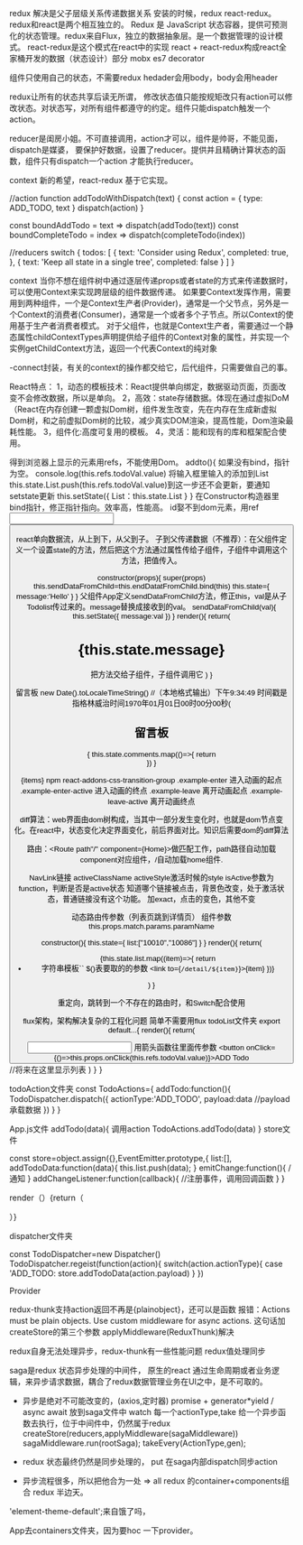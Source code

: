 redux 解决是父子层级关系传递数据关系
安装的时候，redux react-redux。redux和react是两个相互独立的。
Redux 是 JavaScript 状态容器，提供可预测化的状态管理。redux来自Flux，独立的数据抽象层。是一个数据管理的设计模式。
react-redux是这个模式在react中的实现    react + react-redux构成react全家桶开发的数据（状态设计）部分
mobx   es7  decorator


组件只使用自己的状态，不需要redux
hedader会用body，body会用header



redux让所有的状态共享后读无所谓，
修改状态值只能按规矩改只有action可以修改状态。对状态写，对所有组件都遵守的约定。组件只能dispatch触发一个action。

reducer是闺房小姐。不可直接调用，action才可以，组件是帅哥，不能见面，dispatch是媒婆，
要保护好数据，设置了reducer。提供并且精确计算状态的函数，组件只有dispatch一个action 才能执行reducer。

context  新的希望，react-redux 基于它实现。



//action
function addTodoWithDispatch(text) {
  const action = {
    type: ADD_TODO,
    text
  }
  dispatch(action)
}

const boundAddTodo = text => dispatch(addTodo(text))
const boundCompleteTodo = index => dispatch(completeTodo(index))

//reducers     switch
{
  todos: [
    {
      text: 'Consider using Redux',
      completed: true,
    },
    {
      text: 'Keep all state in a single tree',
      completed: false
    }
  ]
}



context
当你不想在组件树中通过逐层传递props或者state的方式来传递数据时，可以使用Context来实现跨层级的组件数据传递。
如果要Context发挥作用，需要用到两种组件，一个是Context生产者(Provider)，通常是一个父节点，另外是一个Context的消费者(Consumer)，通常是一个或者多个子节点。所以Context的使用基于生产者消费者模式。
对于父组件，也就是Context生产者，需要通过一个静态属性childContextTypes声明提供给子组件的Context对象的属性，并实现一个实例getChildContext方法，返回一个代表Context的纯对象


-connect封装，有关的context的操作都交给它，后代组件，只需要做自己的事。

React特点：
1，动态的模板技术：React提供单向绑定，数据驱动页面，页面改变不会修改数据，所以是单向。
2，高效：state存储数据。体现在通过虚拟DoM（React在内存创建一颗虚拟Dom树，组件发生改变，先在内存在生成新虚拟Dom树，和之前虚拟Dom树的比较，减少真实DOM渲染，提高性能，Dom渲染最耗性能。
3，组件化:高度可复用的模板。
4，灵活：能和现有的库和框架配合使用。

得到浏览器上显示的元素用refs，不能使用Dom。
addto(){
  如果没有bind，指针为空。
  console.log(this.refs.todoVal.value)
将输入框里输入的添加到List
  this.state.List.push(this.refs.todoVal.value)到这一步还不会更新，要通知setstate更新
  this.setState({
    List：this.state.List
  }
}
在Constructor构造器里bind指针，修正指针指向。效率高，性能高。
id娶不到dom元素，用ref
<input type="text" ref="todoVal"/> 
<button onClick={this.addto}/>

react单向数据流，从上到下，从父到子。
子到父传递数据（不推荐）：在父组件定义一个设置state的方法，然后把这个方法通过属性传给子组件，子组件中调用这个方法，把值传入。



constructor(props){
  super(props)
  this.sendDataFromChild=this.endDatatFromChild.bind(this)
  this.state={
    message:'Hello'
  }
}
父组件App定义sendDataFromChild方法，修正this，val是从子Todolist传过来的。message替换成接收到的val。
sendDataFromChild(val){
  this.setState({
    message:val
  })
}
render(){
  return(
    <div>
    <h1>{this.state.message}</h1>
    把方法交给子组件，子组件调用它
    <Todolist title="todo" sendDataFromChild={this.sendDataFromChild}/>
  )
}



留言板
new Date().toLocaleTimeString()  //（本地格式输出）下午9:34:49
时间戳是指格林威治时间1970年01月01日00时00分00秒(

<div classname="App">
<h2>留言板</h2>
<div classname="comments">
  {
    this.state.comments.map(()=>{
      return <div>
      <span></span>
      </div>
    })
  }
  </div>
</div>


<ReactCSSTansitionGroup transitionName="" transitionEnterTimeout={} transitionTimeout={}>{items}</ReactCSSTransitionGroup>
npm react-addons-css-transition-group
.example-enter 进入动画的起点
.example-enter-active 进入动画的终点
.example-leave 离开动画起点
.example-leave-active 离开动画终点




diff算法：web界面由dom树构成，当其中一部分发生变化时，也就是dom节点变化。在react中，状态变化决定界面变化，前后界面对比。知识后需要dom的diff算法

路由：<Route path"/" component={Home}>做匹配工作，path路径自动加载component对应组件，/自动加载home组件.

NavLink链接
activeClassName
activeStyle激活时候的style
isActive参数为function，判断是否是active状态
知道哪个链接被点击，背景色改变，处于激活状态，普通链接没有这个功能。
加exact，点击的变色，其他不变


动态路由传参数（列表页跳到详情页）
组件参数
<Route path="/detail/:paramNmae" component={Home}>
this.props.match.params.paramName

constructor(){
  this.state={
    list:["10010","10086"]
  }
}
render(){
  return(
    <div>
    <ul>{this.state.list.map((item)=>{
      return <li>
      字符串模板``
      $()表要取的的参数
      <link to={`/detail/${item}`}>{item}</Link>
    })}
    </div>
  )
}



重定向，跳转到一个不存在的路由时，和Switch配合使用


flux架构，架构解决复杂的工程化问题
简单不需要用flux
todoList文件夹
export default...{
  render(){
    return(
      <div>
      <input type="text" ref="todoVal"/>
      用箭头函数往里面传参数
      <button onClick={()=>this.props.onClick(this.refs.todoVal.value)}>ADD Todo</button>
      //将来在这里显示列表
    )
  }
}

todoAction文件夹
const TodoActions={
  addTodo:function(){
    TodoDispatcher.dispatch({
      actionType:'ADD_TODO',
      payload:data   //payload承载数据
    })
  }
}

App.js文件
addTodo(data){
  调用action
TodoActions.addTodo(data)
}
store文件

const store=object.assign({},EventEmitter.prototype,{
    list:[],
  addTodoData:function(data){
    this.list.push(data);
  }
  emitChange:function(){
    /通知
  }
  addChangeListener:function(callback){
    //注册事件，调用回调函数
  }
}


render（）{return（
<div><TodoList onClick={this.addtodo}/></div>
）}

dispatcher文件夹

const TodoDispatcher=new Dispatcher()
  TodoDispatcher.regeist(function(action){
    switch(action.actionType){
      case 'ADD_TODO:
      store.addTodoData(action.payload)
          }
  })


Provider




redux-thunk支持action返回不再是{plainobject}，还可以是函数
报错：Actions must be plain objects. Use custom middleware for async actions.
这句话加createStore的第三个参数 applyMiddleware(ReduxThunk)解决






redux自身无法处理异步，redux-thunk有一些性能问题
redux值处理同步

saga是redux 状态异步处理的中间件，
原生的react 通过生命周期或者业务逻辑，来异步请求数据，耦合了redux数据管理业务在UI之中，是不可取的。
- 异步是绝对不可能改变的，(axios,定时器)
promise + generator*yield / async await
放到saga文件中
watch 每一个actionType,take 给一个异步函数去执行，位于中间件中，仍然属于redux
createStore(reducers,applyMiddleware(sagaMiddleware))
sagaMiddleware.run(rootSaga);
takeEvery(ActionType,gen);

- redux 状态最终仍然是同步处理的，
    put 在saga内部dispatch同步action

- 异步流程很多，所以把他合为一处 => all
redux 的container+components组合
redux 半边天。


'element-theme-default';来自饿了吗，


App去containers文件夹，因为要hoc 一下provider。